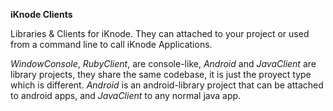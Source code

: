 __iKnode Clients__

Libraries & Clients for iKnode. They can attached to your project or used from a command line to call iKnode Applications.

_WindowConsole_, _RubyClient_, are console-like, _Android_ and _JavaClient_ are library projects, they share the same codebase, it is just the proyect type which is different.
_Android_ is an android-library project that can be attached to android apps, and _JavaClient_ to any normal java app.
